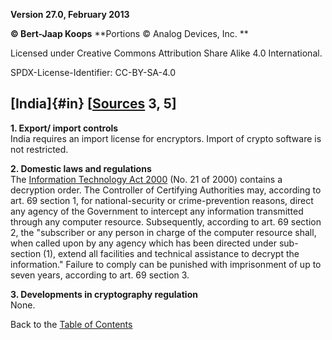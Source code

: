 **Version 27.0, February 2013**

**© Bert-Jaap Koops**
**Portions © Analog Devices, Inc. **  

Licensed under Creative Commons Attribution Share Alike 4.0 International.

SPDX-License-Identifier: CC-BY-SA-4.0

## [India]{#in} \[[Sources](cls-srce.htm) 3, 5\]

**1. Export/ import controls**\
India requires an import license for encryptors. Import of crypto
software is not restricted.

**2. Domestic laws and regulations**\
The [Information Technology Act
2000](http://www.eprocurement.gov.in/news/act2000mod.pdf) (No. 21 of
2000) contains a decryption order. The Controller of Certifying
Authorities may, according to art. 69 section 1, for national-security
or crime-prevention reasons, direct any agency of the Government to
intercept any information transmitted through any computer resource.
Subsequently, according to art. 69 section 2, the \"subscriber or any
person in charge of the computer resource shall, when called upon by any
agency which has been directed under sub-section (1), extend all
facilities and technical assistance to decrypt the information.\"
Failure to comply can be punished with imprisonment of up to seven
years, according to art. 69 section 3.

**3. Developments in cryptography regulation**\
None.

Back to the [Table of Contents](index.html#toc)
